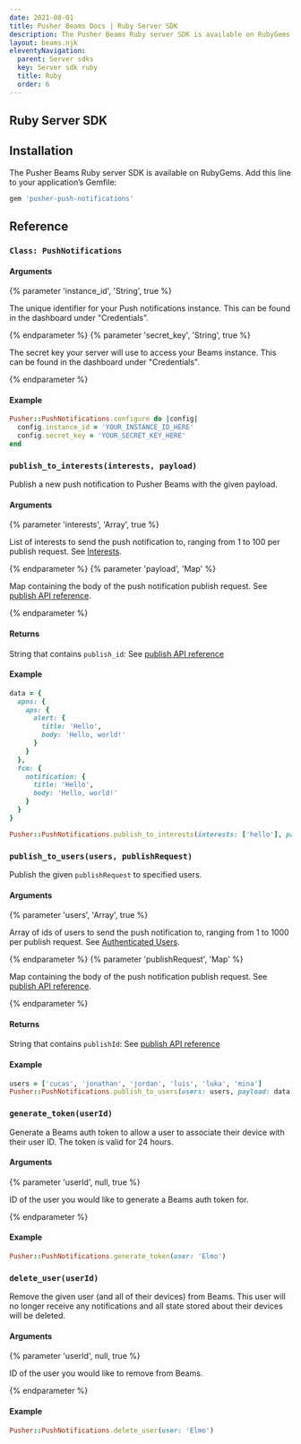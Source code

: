```yaml
---
date: 2021-08-01
title: Pusher Beams Docs | Ruby Server SDK
description: The Pusher Beams Ruby server SDK is available on RubyGems. Install the SDK to start sending valuable push notifications to your users.
layout: beams.njk
eleventyNavigation:
  parent: Server sdks
  key: Server sdk ruby
  title: Ruby
  order: 6
---
```


## Ruby Server SDK

## Installation

The Pusher Beams Ruby server SDK is available on RubyGems. Add this line to your application&rsquo;s Gemfile:

```rb
gem 'pusher-push-notifications'
```

## Reference

### `Class: PushNotifications`

#### Arguments

{% parameter 'instance_id', 'String', true %}

The unique identifier for your Push notifications instance. This can be found in the dashboard under "Credentials".

{% endparameter %}
{% parameter 'secret_key', 'String', true %}

The secret key your server will use to access your Beams instance. This can be found in the dashboard under "Credentials".

{% endparameter %}

#### Example

```rb
Pusher::PushNotifications.configure do |config|
  config.instance_id = 'YOUR_INSTANCE_ID_HERE'
  config.secret_key = 'YOUR_SECRET_KEY_HERE'
end
```

### `publish_to_interests(interests, payload)`

Publish a new push notification to Pusher Beams with the given payload.

#### Arguments

{% parameter 'interests', 'Array', true %}

List of interests to send the push notification to, ranging from 1 to 100 per publish request. See [Interests](/docs/beams/concepts/device-interests).

{% endparameter %}
{% parameter 'payload', 'Map' %}

Map containing the body of the push notification publish request. See [publish API reference](/docs/beams/reference/publish-api#request-body).

{% endparameter %}

#### Returns

String that contains `publish_id`: See [publish API reference](/docs/beams/reference/publish-api#success-response-body)

#### Example

```rb
data = {
  apns: {
    aps: {
      alert: {
        title: 'Hello',
        body: 'Hello, world!'
      }
    }
  },
  fcm: {
    notification: {
      title: 'Hello',
      body: 'Hello, world!'
    }
  }
}

Pusher::PushNotifications.publish_to_interests(interests: ['hello'], payload: data)
```

### `publish_to_users(users, publishRequest)`

Publish the given `publishRequest` to specified users.

#### Arguments

{% parameter 'users', 'Array', true %}

Array of ids of users to send the push notification to, ranging from 1 to 1000 per publish request. See [Authenticated Users](/docs/beams/concepts/authenticated-users/).

{% endparameter %}
{% parameter 'publishRequest', 'Map' %}

Map containing the body of the push notification publish request. See [publish API reference](/docs/beams/reference/publish-api#request-body).

{% endparameter %}

#### Returns

String that contains `publishId`: See [publish API reference](/docs/beams/reference/publish-api#success-response-body)

#### Example

```rb
users = ['cucas', 'jonathan', 'jordan', 'luis', 'luka', 'mina']
Pusher::PushNotifications.publish_to_users(users: users, payload: data)
```

### `generate_token(userId)`

Generate a Beams auth token to allow a user to associate their device with their user ID. The token is valid for 24 hours.

#### Arguments

{% parameter 'userId', null, true %}

ID of the user you would like to generate a Beams auth token for.

{% endparameter %}

#### Example

```rb
Pusher::PushNotifications.generate_token(user: 'Elmo')
```

### `delete_user(userId)`

Remove the given user (and all of their devices) from Beams. This user will no longer receive any notifications and all state stored about their devices will be deleted.

#### Arguments

{% parameter 'userId', null, true %}

ID of the user you would like to remove from Beams.

{% endparameter %}

#### Example

```rb
Pusher::PushNotifications.delete_user(user: 'Elmo')
```
